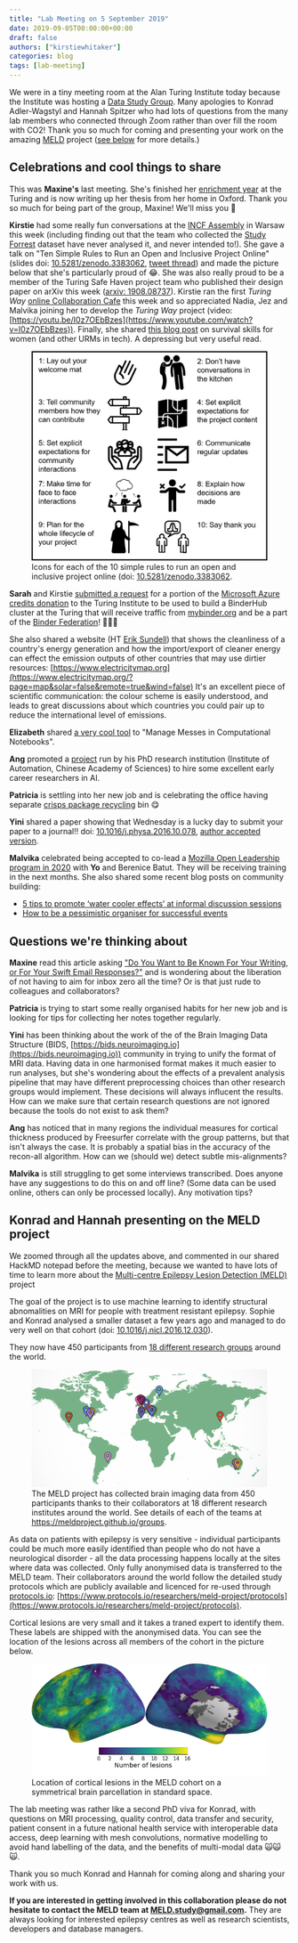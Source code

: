 ```yaml
---
title: "Lab Meeting on 5 September 2019"
date: 2019-09-05T00:00:00+00:00
draft: false
authors: ["kirstiewhitaker"]
categories: blog
tags: [lab-meeting]
---
```


We were in a tiny meeting room at the Alan Turing Institute today because the Institute was hosting a [Data Study Group](https://www.turing.ac.uk/collaborate-turing/data-study-groups).
Many apologies to Konrad Adler-Wagstyl and Hannah Spitzer who had lots of questions from the many lab members who connected through Zoom rather than over fill the room with CO2!
Thank you so much for coming and presenting your work on the amazing [MELD](https://meldproject.github.io/) project ([see below](#konrad-and-hannah-presenting-on-the-meld-project) for more details.)

## Celebrations and cool things to share

This was **Maxine's** last meeting.
She's finished her [enrichment year](https://www.turing.ac.uk/work-turing/studentships/enrichment) at the Turing and is now writing up her thesis from her home in Oxford.
Thank you so much for being part of the group, Maxine!
We'll miss you 💖

**Kirstie** had some really fun conversations at the [INCF Assembly](https://www.neuroinformatics2019.org/) in Warsaw this week (including finding out that the team who collected the [Study Forrest](https://studyforrest.org/) dataset have never analysed it, and never intended to!).
She gave a talk on "Ten Simple Rules to Run an Open and Inclusive Project Online" (slides doi: [10.5281/zenodo.3383062](https://doi.org/10.5281/zenodo.3383062), [tweet thread](https://twitter.com/kirstie_j/status/1168138654650372097?s=20)) and made the picture below that she's particularly proud of 😂.
She was also really proud to be a member of the Turing Safe Haven project team who published their design paper on arXiv this week ([arxiv: 1908.08737](https://arxiv.org/abs/1908.08737)).
Kirstie ran the first _Turing Way_ [online Collaboration Cafe](https://github.com/alan-turing-institute/the-turing-way/blob/master/project_management/online-collaboration-cafe.md) this week and so appreciated Nadia, Jez and Malvika joining her to develop the _Turing Way_ project (video: [https://youtu.be/I0z7OEbBzes](https://www.youtube.com/watch?v=I0z7OEbBzes)).
Finally, she shared [this blog post](https://patricia.no/2018/09/06/survival_tips_for_women_in_tech.html) on survival skills for women (and other URMs in tech).
A depressing but very useful read.

<figure >
  <img src="/images/lab-meeting/2019-09-05/ten-simple-rules.png" alt="One icon to describe each of the ten simple rules in Kirstie's talk.">
  <figcaption>Icons for each of the 10 simple rules to run an open and inclusive project online (doi: <a href="https://doi.org/10.5281/zenodo.3383062">10.5281/zenodo.3383062</a>.
  </figcaption>
</figure>

**Sarah** and Kirstie [submitted a request](https://github.com/jupyterhub/mybinder.org-deploy/issues/1124) for a portion of the [Microsoft Azure credits donation](https://www.turing.ac.uk/news/alan-turing-institutes-data-science-research-be-boosted-5m-microsoft-cloud-computing-credits) to the Turing Institute to be used to build a BinderHub cluster at the Turing that will receive traffic from [mybinder.org](https://mybinder.org/) and be a part of the [Binder Federation](https://blog.jupyter.org/the-international-binder-federation-4f6235c1537e)! 🎉🎉🎉

She also shared a website (HT [Erik Sundell](https://github.com/consideRatio)) that shows the cleanliness of a country's energy generation and how the import/export of cleaner energy can effect the emission outputs of other countries that may use dirtier resources: [https://www.electricitymap.org](https://www.electricitymap.org/?page=map&solar=false&remote=true&wind=false) It's an excellent piece of scientific communication: the colour scheme is easily understood, and leads to great discussions about which countries you could pair up to reduce the international level of emissions.

**Elizabeth** shared [a very cool tool](https://microsoft.github.io/gather/) to "Manage Messes in Computational Notebooks".

**Ang** promoted a [project](https://www.ia.cas.cn/qtgn/zpzs/201909/t20190903_5375263.html) run by his PhD research institution (Institute of Automation, Chinese Academy of Sciences) to hire some excellent early career researchers in AI.

**Patricia** is settling into her new job and is celebrating the office having separate [crisps package recycling](https://www.terracycle.com/en-GB/brigades/crisppacket) bin 😋

**Yini** shared a paper showing that Wednesday is a lucky day to submit your paper to a journal!! doi: [10.1016/j.physa.2016.10.078](https://doi.org/10.1016/j.physa.2016.10.078),  [author accepted version](https://cer.ihtm.bg.ac.rs/bitstream/handle/123456789/3012/14_0907_10.1016j.physa.2016.10.078.pdf;jsessionid=0D41C7DDA729E7DBB8986FC3FC6680B7?sequence=1).

**Malvika** celebrated being accepted to co-lead a [Mozilla Open Leadership program in 2020](https://medium.com/read-write-participate/meet-the-open-leaders-x-cohort-1dc230a4c56a) with **Yo** and Berenice Batut.
They will be receiving training in the next months.
She also shared some recent blog posts on community building:

* [5 tips to promote ‘water cooler effects’ at informal discussion sessions](https://www.open-bio.org/2019/08/27/tips-for-informal-discussions)
* [How to be a pessimistic organiser for successful events](https://software.ac.uk/blog/2019-09-02-how-be-pessimistic-organiser-successful-events)

## Questions we're thinking about

**Maxine** read this article asking ["Do You Want to Be Known For Your Writing, or For Your Swift Email Responses?"](https://catapult.co/stories/do-you-want-to-be-known-for-your-writing-or-for-your-swift-email-responses) and is wondering about the liberation of not having to aim for inbox zero all the time?
Or is that just rude to colleagues and collaborators?

**Patricia** is trying to start some really organised habits for her new job and is looking for tips for collecting her notes together regularly.

**Yini** has been thinking about the work of the of the Brain Imaging Data Structure (BIDS, [https://bids.neuroimaging.io](https://bids.neuroimaging.io)) community in trying to unify the format of MRI data.
Having data in one harmonised format makes it much easier to run analyses, but she's wondering about the effects of a prevalent analysis pipeline that may have different preprocessing choices than other research groups would implement.
These decisions will always influcent the results.
How can we make sure that certain research questions are not ignored because the tools do not exist to ask them?

**Ang** has noticed that in many regions the individual measures for cortical thickness produced by Freesurfer correlate with the group patterns, but that isn't always the case.
It is probably a spatial bias in the accuracy of the recon-all algorithm.
How can we (should we) detect subtle mis-alignments?

**Malvika** is still struggling to get some interviews transcribed.
Does anyone have any suggestions to do this on and off line?
(Some data can be used online, others can only be processed locally).
Any motivation tips?

## Konrad and Hannah presenting on the MELD project

We zoomed through all the updates above, and commented in our shared HackMD notepad before the meeting, because we wanted to have lots of time to learn more about the [Multi-centre Epilepsy Lesion Detection (MELD)](https://meldproject.github.io) project

The goal of the project is to use machine learning to identify structural abnomalities on MRI for people with treatment resistant epilepsy.
Sophie and Konrad analysed a smaller dataset a few years ago and managed to do very well on that cohort (doi: [10.1016/j.nicl.2016.12.030](https://doi.org/10.1016/j.nicl.2016.12.030)).

They now have 450 participants from [18 different research groups](https://meldproject.github.io//groups/) around the world.

<figure >
  <img src="/images/lab-meeting/2019-09-05/meld_groups_coloured.png" alt="World map with pins dropped at each of the data sharing locations.">
  <figcaption>The MELD project has collected brain imaging data from 450 participants thanks to their collaborators at 18 different research institutes around the world.
  See details of each of the teams at <a href="https://meldproject.github.io//groups/">https://meldproject.github.io/groups</a>.
  </figcaption>
</figure>

As data on patients with epilepsy is very sensitive - individual participants could be much more easily identified than people who do not have a neurological disorder - all the data processing happens locally at the sites where data was collected.
Only fully anonymised data is transferred to the MELD team.
Their collaborators around the world follow the detailed study protocols which are publicly available and licenced for re-used through [protocols.io](https://www.protocols.io): [https://www.protocols.io/researchers/meld-project/protocols](https://www.protocols.io/researchers/meld-project/protocols).

Cortical lesions are very small and it takes a traned expert to identify them.
These labels are shipped with the anonymised data.
You can see the location of the lesions across all members of the cohort in the picture below.

<figure >
  <img src="/images/lab-meeting/2019-09-05/lesionmap.png" alt="Two brain images with yellow regions in frontal and temporal cortex indicating high numbers of participants with cortical lesions in those regions, and blue regions elsewhere indicating fewer participatns with lesions in primary motor and sensory regions.">
  <figcaption>Location of cortical lesions in the MELD cohort on a symmetrical brain parcellation in standard space.
  </figcaption>
</figure>

The lab meeting was rather like a second PhD viva for Konrad, with questions on MRI processing, quality control, data transfer and security, patient consent in a future national health service with interoperable data access, deep learning with mesh convolutions, normative modelling to avoid hand labelling of the data, and the benefits of multi-modal data 🙀🙀🙀.

Thank you so much Konrad and Hannah for coming along and sharing your work with us.

**If you are interested in getting involved in this collaboration please do not hesitate to contact the MELD team at [MELD.study@gmail.com](mailto:MELD.study@gmail.com).**
They are always looking for interested epilepsy centres as well as research scientists, developers and database managers.
